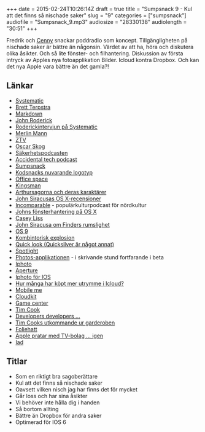 +++
date = 2015-02-24T10:26:14Z
draft = true
title = "Sumpsnack 9 - Kul att det finns så nischade saker"
slug = "9"
categories = ["sumpsnack"]
audiofile = "Sumpsnack_9.mp3"
audiosize = "28330138"
audiolength = "30:51"
+++

Fredrik och [Cenny](https://twitter.com/Cennydavidsson) snackar poddradio som koncept. Tillgängligheten på nischade saker är bättre än någonsin. Värdet av att ha, höra och diskutera olika åsikter. Och så lite fönster- och filhantering. Diskussion av första intryck av Apples nya fotoapplikation Bilder. Icloud kontra Dropbox. Och kan det nya Apple vara bättre än det gamla?!

## Länkar ##
* [Systematic](http://www.esn.fm/systematic/)
* [Brett Terpstra](https://twitter.com/ttscoff)
* [Markdown](http://daringfireball.net/projects/markdown/)
* [John Roderick](http://en.wikipedia.org/wiki/John_Roderick_%28musician%29)
* [Roderickintervjun på Systematic](http://www.esn.fm/systematic/s1)
* [Merlin Mann](http://en.wikipedia.org/wiki/Merlin_Mann)
* [ZTV](http://sv.wikipedia.org/wiki/ZTV)
* [Oscar Skog](https://twitter.com/oskarskog)
* [Säkerhetspodcasten](http://sakerhetspodcasten.se/)
* [Accidental tech podcast](http://atp.fm/)
* [Sumpsnack](http://kodsnack.se/sumpsnack/)
* [Kodsnacks nuvarande logotyp](http://kodsnack.se/kodsnack-sidebar.jpg)
* [Office space](http://en.wikipedia.org/wiki/Office_Space)
* [Kingsman](http://en.wikipedia.org/wiki/Kingsman:_The_Secret_Service)
* [Arthursagorna och deras karaktärer](http://en.wikipedia.org/wiki/King_Arthur)
* [John Siracusas OS X-recensioner](http://arstechnica.com/author/john-siracusa/)
* [Incomparable](http://www.theincomparable.com/theincomparable/) - populärkulturpodcast för nördkultur
* [Johns fönsterhantering på OS X](http://atp.fm/episodes/96)
* [Casey Liss](http://www.caseyliss.com/about)
* [John Siracusa om Finders rumslighet](http://arstechnica.com/apple/2003/04/finder/)
* [OS 9](http://en.wikipedia.org/wiki/Mac_OS_9)
* [Kombintorisk explosion](http://en.wikipedia.org/wiki/Combinatorial_explosion)
* [Quick look (Quicksilver är något annat)](http://en.wikipedia.org/wiki/Quick_Look)
* [Spotlight](http://en.wikipedia.org/wiki/Spotlight_%28software%29)
* [Photos-applikationen](http://www.apple.com/osx/photos-preview/) - i skrivande stund fortfarande i beta
* [Iphoto](http://en.wikipedia.org/wiki/IPhoto)
* [Aperture](http://en.wikipedia.org/wiki/Aperture_%28software%29)
* [Iphoto för IOS](http://www.macworld.com/article/2060820/iphoto-2-0-for-ios-review-better-speed-search-and-sharing.html)
* [Hur många har köpt mer utrymme i Icloud?](http://tofias.net/blog/2014/11/do-a-lot-of-people-pay-for-icloud/)
* [Mobile me](http://en.wikipedia.org/wiki/MobileMe)
* [Cloudkit](https://developer.apple.com/icloud/documentation/cloudkit-storage/)
* [Game center](http://en.wikipedia.org/wiki/Game_Center)
* [Tim Cook](http://en.wikipedia.org/wiki/Tim_Cook)
* [Developers developers …](https://www.youtube.com/watch?v=8To-6VIJZRE)
* [Tim Cooks utkommande ur garderoben](http://www.bloomberg.com/news/articles/2014-10-30/tim-cook-speaks-up)
* [Foliehatt](http://en.wikipedia.org/wiki/Tin_foil_hat)
* [Apple pratar med TV-bolag … igen](http://array.se/nyheter/apple-i-samtal-om-tv-over-internet/)
* [Iad](http://en.wikipedia.org/wiki/IAd)

## Titlar ##
* Som en riktigt bra sagoberättare
* Kul att det finns så nischade saker
* Oavsett vilken nisch jag har finns det för mycket
* Går loss och har sina åsikter
* Vi behöver inte hålla dig i handen
* Så bortom allting
* Bättre än Dropbox för andra saker
* Optimerad för IOS 6